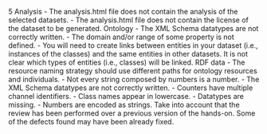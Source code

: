5
    Analysis
        - The analysis.html file does not contain the analysis of the selected datasets.
        - The analysis.html file does not contain the license of the dataset to be generated.
    Ontology
        - The XML Schema datatypes are not correctly written.
        - The domain and/or range of some property is not defined.
        - You will need to create links between entities in your dataset (i.e., instances of the classes) and the same entities in other datasets. It is not clear which types of entities (i.e., classes) will be linked.
    RDF data
        - The resource naming strategy should use different paths for ontology resources and individuals.
        - Not every string composed by numbers is a number.
        - The XML Schema datatypes are not correctly written.
        - Counters have multiple channel identifiers.
        - Class names appear in lowercase.
        - Datatypes are missing.
        - Numbers are encoded as strings.
    Take into account that the review has been performed over a previous version of the hands-on. Some of the defects found may have been already fixed.
